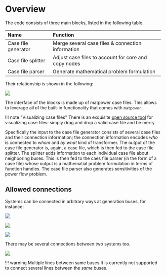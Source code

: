 # Overview 

The code consists of three main blocks, listed in the following table.

Name | Function
:--- | :---
Case file generator | Merge several case files & connection information |
Case file splitter | Adjust case files to account for core and copy nodes |
Case file parser | Generate mathematical problem formulation |

Their relationship is shown in the following:

[![](https://mermaid.ink/img/eyJjb2RlIjoiZ3JhcGggTFI7XG4gICAgY29ubihDb25uZWN0aW9uIGluZm9ybWF0aW9uKSAtLT4gZ2VuZXJhdG9yOjo6Y2FzZS1maWxlLXg7XG4gICAgbXBjMShDYXNlIGZpbGUgMSkgLS0-IGdlbmVyYXRvcihDYXNlIGZpbGUgZ2VuZXJhdG9yKTtcbiAgICBtcGMyKENhc2UgZmlsZSAyKSAtLT4gZ2VuZXJhdG9yO1xuICAgIG1wY2RvdCguLi4pIC0tPiBnZW5lcmF0b3IoQ2FzZSBmaWxlIGdlbmVyYXRvcik7XG4gICAgbXBjbihDYXNlIGZpbGUgbikgLS0-IGdlbmVyYXRvcihDYXNlIGZpbGUgZ2VuZXJhdG9yKTtcbiAgICBnZW5lcmF0b3ItLT5zcGxpdHRlcihDYXNlIGZpbGUgc3BsaXR0ZXIpOjo6Y2FzZS1maWxlLXg7XG4gICAgc3BsaXR0ZXItLT5wYXJzZXIoQ2FzZSBmaWxlIHBhcnNlcik6OjpjYXNlLWZpbGUteDtcbiAgICBwYXJzZXIgLS0-IHNvbHZlcjEoQURNTSk6Ojpzb2x2ZXI7XG4gICAgcGFyc2VyIC0tPiBzb2x2ZXIyKEFsYWRpbik6Ojpzb2x2ZXI7XG4gICAgcGFyc2VyIC0tPiBzb2x2ZXJEb3QoLi4uKTo6OnNvbHZlcjtcblxuICAgIHN0eWxlIGNvbm4gZmlsbDojZGRmZmRkO1xuICAgIGNsYXNzRGVmIGNhc2UtZmlsZS14IGZpbGw6I2JiYmJiYjtcbiAgICBjbGFzc0RlZiBzb2x2ZXIgZmlsbDojRkZBQTMzOyIsIm1lcm1haWQiOnsidGhlbWUiOiJkZWZhdWx0In19)](https://mermaid-js.github.io/mermaid-live-editor/#/edit/eyJjb2RlIjoiZ3JhcGggTFI7XG4gICAgY29ubihDb25uZWN0aW9uIGluZm9ybWF0aW9uKSAtLT4gZ2VuZXJhdG9yOjo6Y2FzZS1maWxlLXg7XG4gICAgbXBjMShDYXNlIGZpbGUgMSkgLS0-IGdlbmVyYXRvcihDYXNlIGZpbGUgZ2VuZXJhdG9yKTtcbiAgICBtcGMyKENhc2UgZmlsZSAyKSAtLT4gZ2VuZXJhdG9yO1xuICAgIG1wY2RvdCguLi4pIC0tPiBnZW5lcmF0b3IoQ2FzZSBmaWxlIGdlbmVyYXRvcik7XG4gICAgbXBjbihDYXNlIGZpbGUgbikgLS0-IGdlbmVyYXRvcihDYXNlIGZpbGUgZ2VuZXJhdG9yKTtcbiAgICBnZW5lcmF0b3ItLT5zcGxpdHRlcihDYXNlIGZpbGUgc3BsaXR0ZXIpOjo6Y2FzZS1maWxlLXg7XG4gICAgc3BsaXR0ZXItLT5wYXJzZXIoQ2FzZSBmaWxlIHBhcnNlcik6OjpjYXNlLWZpbGUteDtcbiAgICBwYXJzZXIgLS0-IHNvbHZlcjEoQURNTSk6Ojpzb2x2ZXI7XG4gICAgcGFyc2VyIC0tPiBzb2x2ZXIyKEFsYWRpbik6Ojpzb2x2ZXI7XG4gICAgcGFyc2VyIC0tPiBzb2x2ZXJEb3QoLi4uKTo6OnNvbHZlcjtcblxuICAgIHN0eWxlIGNvbm4gZmlsbDojZGRmZmRkO1xuICAgIGNsYXNzRGVmIGNhc2UtZmlsZS14IGZpbGw6I2JiYmJiYjtcbiAgICBjbGFzc0RlZiBzb2x2ZXIgZmlsbDojRkZBQTMzOyIsIm1lcm1haWQiOnsidGhlbWUiOiJkZWZhdWx0In19)

The interface of the blocks is made up of matpower case files.
This allows to leverage all of the built-in functionality that comes with `matpower`.

!!! note "Visualizing case files"
    There is an exquisite [open source tool](https://immersive.erc.monash.edu/STAC/) for visualizing case files: simply drag and drop a valid case file and be merry.

Specifically the input to the case file generator consists of several case files and their connection information; the connection information encodes *who* is connected to *whom* and *by what* kind of transformer.
The output of the case file generator is, again, a case file, which is then fed to the case file splitter.
The splitter adds information to each individual case file about neighboring buses.
This is then fed to the caes file parser (in the form of a case file) whose output is a mathematial problem formulation in terms of function handles.
The case file parser also generates sensitivities of the power flow problem.

## Allowed connections
Systems can be connected in arbitrary ways at generation buses, for instance:

[![](https://mermaid.ink/img/eyJjb2RlIjoiZ3JhcGggTFI7XG4gICBtYXN0ZXIoTWFzdGVyKSAtLT4gc2xhdmUxKFNsYXZlIDEpO1xuICAgbWFzdGVyIC0tPiBzbGF2ZTIoU2xhdmUgMik7IiwibWVybWFpZCI6eyJ0aGVtZSI6ImRlZmF1bHQifSwidXBkYXRlRWRpdG9yIjpmYWxzZX0)](https://mermaid-js.github.io/mermaid-live-editor/#/edit/eyJjb2RlIjoiZ3JhcGggTFI7XG4gICBtYXN0ZXIoTWFzdGVyKSAtLT4gc2xhdmUxKFNsYXZlIDEpO1xuICAgbWFzdGVyIC0tPiBzbGF2ZTIoU2xhdmUgMik7IiwibWVybWFpZCI6eyJ0aGVtZSI6ImRlZmF1bHQifSwidXBkYXRlRWRpdG9yIjpmYWxzZX0)

[![](https://mermaid.ink/img/eyJjb2RlIjoiZ3JhcGggTFI7XG4gICBtYXN0ZXIoTWFzdGVyKSAtLT4gc2xhdmUxKFNsYXZlIDEpIC0tPiBzbGF2ZTIoU2xhdmUgMikgLS0-IG1hc3RlcjsiLCJtZXJtYWlkIjp7InRoZW1lIjoiZGVmYXVsdCJ9LCJ1cGRhdGVFZGl0b3IiOmZhbHNlfQ)](https://mermaid-js.github.io/mermaid-live-editor/#/edit/eyJjb2RlIjoiZ3JhcGggTFI7XG4gICBtYXN0ZXIoTWFzdGVyKSAtLT4gc2xhdmUxKFNsYXZlIDEpIC0tPiBzbGF2ZTIoU2xhdmUgMikgLS0-IG1hc3RlcjsiLCJtZXJtYWlkIjp7InRoZW1lIjoiZGVmYXVsdCJ9LCJ1cGRhdGVFZGl0b3IiOmZhbHNlfQ)

[![](https://mermaid.ink/img/eyJjb2RlIjoiZ3JhcGggTFI7XG5tYXN0ZXIoTWFzdGVyKSAtLT4gc2xhdmUxKFNsYXZlIDEpIC0tPiBzbGF2ZTIoU2xhdmUgMik7IiwibWVybWFpZCI6eyJ0aGVtZSI6ImRlZmF1bHQifSwidXBkYXRlRWRpdG9yIjpmYWxzZX0)](https://mermaid-js.github.io/mermaid-live-editor/#/edit/eyJjb2RlIjoiZ3JhcGggTFI7XG5tYXN0ZXIoTWFzdGVyKSAtLT4gc2xhdmUxKFNsYXZlIDEpIC0tPiBzbGF2ZTIoU2xhdmUgMik7IiwibWVybWFpZCI6eyJ0aGVtZSI6ImRlZmF1bHQifSwidXBkYXRlRWRpdG9yIjpmYWxzZX0)

There may be several connections between two systems too.

[![](https://mermaid.ink/img/eyJjb2RlIjoiZ3JhcGggTFI7XG4gICBtYXN0ZXIoTWFzdGVyKSAtLT4gc2xhdmUxKFNsYXZlIDEpIC0tPiBzbGF2ZTIoU2xhdmUgMik7XG4gICBtYXN0ZXIoTWFzdGVyKSAtLT4gc2xhdmUxKFNsYXZlIDEpOyIsIm1lcm1haWQiOnsidGhlbWUiOiJkZWZhdWx0In0sInVwZGF0ZUVkaXRvciI6ZmFsc2V9)](https://mermaid-js.github.io/mermaid-live-editor/#/edit/eyJjb2RlIjoiZ3JhcGggTFI7XG4gICBtYXN0ZXIoTWFzdGVyKSAtLT4gc2xhdmUxKFNsYXZlIDEpIC0tPiBzbGF2ZTIoU2xhdmUgMik7XG4gICBtYXN0ZXIoTWFzdGVyKSAtLT4gc2xhdmUxKFNsYXZlIDEpOyIsIm1lcm1haWQiOnsidGhlbWUiOiJkZWZhdWx0In0sInVwZGF0ZUVkaXRvciI6ZmFsc2V9)

!!! warning Multiple lines between same buses
    It is currently not supported to connect several lines between the *same* buses.

